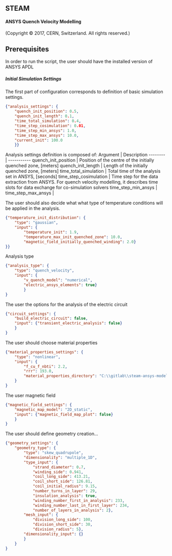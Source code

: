 ## **STEAM** 
#### ANSYS Quench Velocity Modelling
(Copyright © 2017, CERN, Switzerland. All rights reserved.)

## Prerequisites
In order to run the script, the user should have the installed version of ANSYS APDL

##### Initial Simulation Settings
The first part of configuration corresponds to definition of basic simulation settings. 
```json
{"analysis_settings": {
    "quench_init_position": 0.5,
    "quench_init_length": 0.1,
    "time_total_simulation": 0.4,
    "time_step_cosimulation": 0.01,
    "time_step_min_ansys": 1.0,
    "time_step_max_ansys": 10.0,
    "current_init": 100.0
    }}
```
Analysis settings definition is composed of:
Argument | Description
-------- | -----------
quench_init_position | Position of the centre of the initially quenched zone, [meters]
quench_init_length | Length of the initially quenched zone, [meters]
time_total_simulation | Total time of the analysis set in ANSYS, [seconds]
time_step_cosimulation | Time step for the data extraction from ANSYS. For quench velocity modelling, it describes time slots for data exchange for co-simulation solvers
time_step_min_ansys |
time_step_max_ansys | 




	
The user should also decide what what type of temperature conditions will be applied in the analysis.	
```json
{"temperature_init_distribution": {
	"type": "gaussian",
	"input": {
		"temperature_init": 1.9, 
		"temperature_max_init_quenched_zone": 10.0, 
		"magnetic_field_initially_quenched_winding": 2.0}	
}}
```

Analysis type
```json
{"analysis_type": {
	"type": "quench_velocity",
	"input": {
		"v_quench_model": "numerical", 
		"electric_ansys_elements": true}
		}
}
```

The user the options for the analysis of the electric circuit
```json
{"circuit_settings": {
    "build_electric_circuit": false,
    "input": {"transient_electric_analysis": false}
	}
}
```

The user should choose material properties
```json
{"material_properties_settings": {
    "type": "nonlinear",
    "input": {
        "f_cu_f_nbti": 2.2, 
        "rrr": 193.0, 
        "material_properties_directory": "C:\\gitlab\\steam-ansys-modelling\\Material_Properties"}
	}
}
```

The user magnetic field
```json
{"magnetic_field_settings": {
	"magnetic_map_model": "2D_static",
	"input": {"magnetic_field_map_plot": false}
	}
}
```

The user should define geometry creation...
```json
{"geometry_settings": {
	"geometry_type": {
		"type": "skew_quadrupole",
		"dimensionality": "multiple_1D",
		"type_input": {
            "strand_diameter": 0.7, 
            "winding_side": 0.941, 
            "coil_long_side": 413.21, 
            "coil_short_side": 126.81, 
            "coil_initial_radius": 9.15, 
            "number_turns_in_layer": 29,
            "insulation_analysis": true,
            "winding_number_first_in_analysis": 233,
            "winding_number_last_in_first_layer": 234,
            "number_of_layers_in_analysis": 2},
        "mesh_input": {
            "division_long_side": 100, 
            "division_short_side": 30, 
            "division_radius": 5},
        "dimensionality_input": {}
		}
	}
}
```


